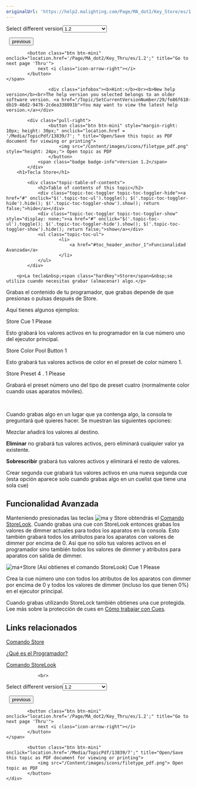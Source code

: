 ```yaml
---
originalUrl: 'https://help2.malighting.com/Page/MA_dot2/Key_Store/es/1.2'
---
```


<div class="topic-navigation">

<div class="pull-right">
	<span class="pull-left">


<div class="pull-left">
<form action="/Topic/SetCurrentVersionNumber" class="form-inline" id="frmTagSelector" method="post">	<span class="form-mini">
		<div class="input-prepend"><span class="add-on">Select different version</span><select autocomplete="off" id="versionNumberId" name="versionNumberId" onchange="$(this).closest('#frmTagSelector').submit();" style="width: 120px;"><option value="">- latest -</option>
<option value="3">1.1</option>
<option selected="selected" value="7">1.2</option>
<option value="12">1.3</option>
<option value="16">1.5</option>
<option value="29">1.9</option>
</select></div>
		<input data-val="true" data-val-number="The field Int32 must be a number." data-val-required="The Int32 field is required." id="ProductId" name="ProductId" type="hidden" value="7">
		<input id="CurrentGuid" name="CurrentGuid" type="hidden" value="fe86f610-db19-46d2-9476-2cdea338091b">
	</span>
</form></div>&nbsp;	</span>
	<span class="pull-right" style="white-space: nowrap;">
			<button class="btn btn-mini" onclick="location.href='/Page/MA_dot2/Key_Speed/es/1.2'; " title="Go to previous page 'Speed'">
				<i class="icon-arrow-left"></i> previous
			</button>

			<button class="btn btn-mini" onclick="location.href='/Page/MA_dot2/Key_Thru/es/1.2';" title="Go to next page 'Thru'">
				next <i class="icon-arrow-right"></i> 
			</button>
	</span>
</div>
<div class="clear-fix" style="margin-bottom: 10px"></div>
</div>

					<div class="infobox"><b>Hint:</b><br><b>New help version</b><br>The help version you selected belongs to an older software version. <a href="/Topic/SetCurrentVersionNumber/29/fe86f610-db19-46d2-9476-2cdea338091b">You may want to view the latest help version.</a></div>

			<div class="pull-right">
					<button class="btn btn-mini" style="margin-right: 10px; height: 30px;" onclick="location.href = '/Media/TopicPdf/13839/7'; " title="Open/Save this topic as PDF document for viewing or printing">
						<img src="/Content/images/icons/filetype_pdf.png" style="height: 24px;"> Open topic as PDF
					</button>
				<span class="badge badge-info">Version 1.2</span>
			</div>
		<h1>Tecla Store</h1>

			<div class="topic-table-of-contents">
				<h2>Table of contents of this topic</h2>
				<div class="topic-toc-toggler topic-toc-toggler-hide"><a href="#" onclick="$('.topic-toc-ul').toggle(); $('.topic-toc-toggler-hide').hide(); $('.topic-toc-toggler-show').show(); return false;">hide</a></div>
				<div class="topic-toc-toggler topic-toc-toggler-show" style="display: none;"><a href="#" onclick="$('.topic-toc-ul').toggle(); $('.topic-toc-toggler-hide').show(); $('.topic-toc-toggler-show').hide(); return false;">show</a></div>
				<ul class="topic-toc-ul">
						<li>
							<a href="#toc_header_anchor_1">Funcionalidad Avanzada</a>
						</li>
				</ul>
			</div>

		<p>La tecla&nbsp;<span class="hardkey">Store</span>&nbsp;se utiliza cuando necesitas grabar (almacenar) algo.</p>

<p>Grabas el contenido de tu programador, que grabas depende de que presionas o pulsas después de&nbsp;<span class="hardkey">Store</span>.&nbsp;</p>

<p>Aquí tienes algunos ejemplos:</p>

<p><span class="hardkey">Store</span> <span class="hardkey">Cue</span> <span class="hardkey">1</span> <span class="hardkey">Please</span></p>

<p>Esto grabará los valores activos en tu programador en la cue número uno del ejecutor principal.</p>

<p><span class="hardkey">Store</span> <span class="softkey">Color</span> <span class="softkey">Pool Button 1</span></p>

<p>Esto grabará tus valores activos de color en el preset de color número 1.</p>

<p><span class="hardkey">Store</span> <span class="hardkey">Preset</span> <span class="hardkey">4</span> <span class="hardkey">.</span> <span class="hardkey">1</span> <span class="hardkey">Please</span></p>

<p>Grabará el preset número uno del tipo de preset cuatro (normalmente color cuando usas aparatos móviles).</p>

<p>&nbsp;</p>

<p>Cuando grabas algo en un lugar que ya contenga algo, la consola te preguntará qué quieres hacer. Se muestran las siguientes opciones:</p>

<p>Mezclar&nbsp;añadirá los valores al destino.</p>

<p><strong>Eliminar</strong>&nbsp;no grabará tus valores activos, pero eliminará cualquier valor ya existente.</p>

<p><strong>Sobrescribir</strong>&nbsp;grabará tus valores activos y eliminará el resto de valores.</p>

<p>Crear segunda cue&nbsp;grabará tus valores activos en una nueva segunda cue (esta opción aparece solo cuando grabas algo en un cuelist que tiene una sola cue)</p>

<a name="toc_header_anchor_1" id="toc_header_anchor_1" class="topic-toc-item"></a><h2>Funcionalidad Avanzada</h2>

<p>Manteniendo presionadas las teclas <span class="hardkey"><img alt="ma" src="/Media/Mlg/ma.png"></span>&nbsp;y <span class="hardkey">Store</span>&nbsp;obtendrás el&nbsp;<a href="/Topic/71028c8f-b421-4426-9c6f-19a0ee7a09ec">Comando StoreLook</a>. Cuando grabas una cue con StoreLook entonces grabas los valores de dimmer actuales para todos los aparatos en la consola. Esto también grabará todos los atributos para los aparatos con valores de dimmer por encima de 0. Así que no sólo tus valores activos en el programador sino también todos los valores de dimmer y atributos para aparatos con salida de dimmer.</p>

<p><span class="hardkey"><img alt="ma" src="/Media/Mlg/ma.png"></span>+<span class="hardkey">Store</span>&nbsp;(Así obtienes el comando StoreLook)&nbsp;<span class="hardkey">Cue</span> <span class="hardkey">1</span> <span class="hardkey">Please</span></p>

<p>Crea la cue número uno con todos los atributos de los aparatos con dimmer por encima de 0 y todos los valores de dimmer (incluso los que tienen 0%) en el ejecutor principal.</p>

<p>Cuando grabas utilizando StoreLock también obtienes una cue protegida. Lee más sobre la protección de cues en&nbsp;<a href="/Topic/511081dd-5ffb-4aaa-8d09-a0859b0d0a19">Cómo trabajar con&nbsp;Cues</a>.</p>

<a name="toc_header_anchor_2" id="toc_header_anchor_2" class="topic-toc-item"></a><h2>Links relacionados</h2>

<p><a href="/Topic/97af99ef-e454-442e-9abc-5b71bf8cc974">Comando Store</a></p>

<p><a href="/Topic/e740a39c-ef36-4081-9014-59e0a288711c">¿Qué es el Programador?</a></p>

<p><a href="/Topic/71028c8f-b421-4426-9c6f-19a0ee7a09ec">Comando StoreLook</a></p>


				<br>
<div class="topic-navigation">

<div class="pull-right">
	<span class="pull-left">


<div class="pull-left">
<form action="/Topic/SetCurrentVersionNumber" class="form-inline" id="frmTagSelector" method="post">	<span class="form-mini">
		<div class="input-prepend"><span class="add-on">Select different version</span><select autocomplete="off" id="versionNumberId" name="versionNumberId" onchange="$(this).closest('#frmTagSelector').submit();" style="width: 120px;"><option value="">- latest -</option>
<option value="3">1.1</option>
<option selected="selected" value="7">1.2</option>
<option value="12">1.3</option>
<option value="16">1.5</option>
<option value="29">1.9</option>
</select></div>
		<input data-val="true" data-val-number="The field Int32 must be a number." data-val-required="The Int32 field is required." id="ProductId" name="ProductId" type="hidden" value="7">
		<input id="CurrentGuid" name="CurrentGuid" type="hidden" value="fe86f610-db19-46d2-9476-2cdea338091b">
	</span>
</form></div>&nbsp;	</span>
	<span class="pull-right" style="white-space: nowrap;">
			<button class="btn btn-mini" onclick="location.href='/Page/MA_dot2/Key_Speed/es/1.2'; " title="Go to previous page 'Speed'">
				<i class="icon-arrow-left"></i> previous
			</button>

			<button class="btn btn-mini" onclick="location.href='/Page/MA_dot2/Key_Thru/es/1.2';" title="Go to next page 'Thru'">
				next <i class="icon-arrow-right"></i> 
			</button>
	</span>
</div>
	<div class="clear-fix"></div>
	<div class="pull-right">
	
			<button class="btn btn-mini" onclick="location.href='/Media/TopicPdf/13839/7';" title="Open/Save this topic as PDF document for viewing or printing">
				<img src="/Content/images/icons/filetype_pdf.png"> Open topic as PDF
			</button>
	</div>
<div class="clear-fix" style="margin-bottom: 10px"></div>
</div>

	
